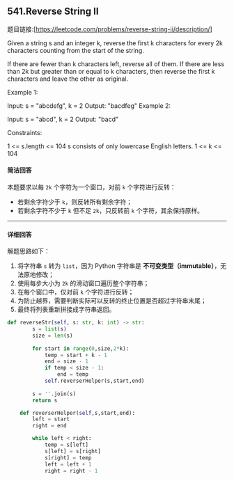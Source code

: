 ## 541.Reverse String II

题目链接:[https://leetcode.com/problems/reverse-string-ii/description/]

Given a string s and an integer k, reverse the first k characters for every 2k characters counting from the start of the string.

If there are fewer than k characters left, reverse all of them. If there are less than 2k but greater than or equal to k characters, then reverse the first k characters and leave the other as original.

 

Example 1:

Input: s = "abcdefg", k = 2
Output: "bacdfeg"
Example 2:

Input: s = "abcd", k = 2
Output: "bacd"
 

Constraints:

1 <= s.length <= 104
s consists of only lowercase English letters.
1 <= k <= 104

#### 简洁回答

本题要求以每 `2k` 个字符为一个窗口，对前 `k` 个字符进行反转：
- 若剩余字符少于 `k`，则反转所有剩余字符；
- 若剩余字符不少于 `k` 但不足 `2k`，只反转前 `k` 个字符，其余保持原样。

---

#### 详细回答
解题思路如下：

1. 将字符串 `s` 转为 `list`，因为 Python 字符串是 **不可变类型（immutable）**，无法原地修改；
2. 使用每步大小为 `2k` 的滑动窗口遍历整个字符串；
3. 在每个窗口中，仅对前 `k` 个字符进行反转；
4. 为防止越界，需要判断实际可以反转的终止位置是否超过字符串末尾；
5. 最终将列表重新拼接成字符串返回。

```python
def reverseStr(self, s: str, k: int) -> str:
        s = list(s)
        size = len(s)
        
        for start in range(0,size,2*k):
            temp = start + k - 1
            end = size - 1
            if temp < size - 1:
                end = temp
            self.reverserHelper(s,start,end)
            
        s = ''.join(s)
        return s  

    def reverserHelper(self,s,start,end):
        left = start
        right = end

        while left < right:
            temp = s[left]
            s[left] = s[right]
            s[right] = temp
            left = left + 1
            right = right - 1

```
